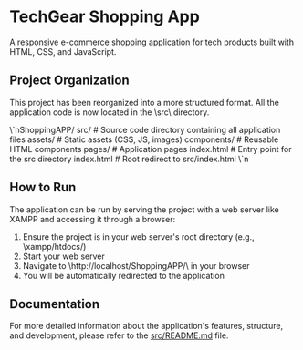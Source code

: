 # TechGear Shopping App

A responsive e-commerce shopping application for tech products built with HTML, CSS, and JavaScript.

## Project Organization

This project has been reorganized into a more structured format. All the application code is now located in the \src\ directory.

\\\`nShoppingAPP/
 src/              # Source code directory containing all application files
    assets/       # Static assets (CSS, JS, images)
    components/   # Reusable HTML components
    pages/        # Application pages
    index.html    # Entry point for the src directory
 index.html        # Root redirect to src/index.html
\\\`n
## How to Run

The application can be run by serving the project with a web server like XAMPP and accessing it through a browser:

1. Ensure the project is in your web server's root directory (e.g., \xampp/htdocs/\)
2. Start your web server
3. Navigate to \http://localhost/ShoppingAPP/\ in your browser
4. You will be automatically redirected to the application

## Documentation

For more detailed information about the application's features, structure, and development, please refer to the [src/README.md](src/README.md) file.